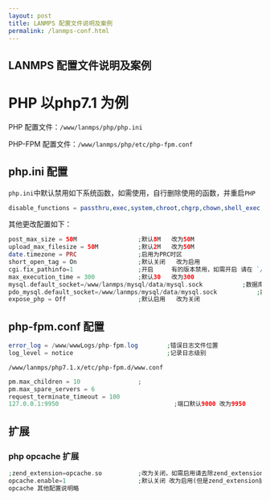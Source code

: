 ```yaml
---
layout: post
title: LANMPS 配置文件说明及案例
permalink: /lanmps-conf.html
---
```

LANMPS 配置文件说明及案例
------------------------------------
# PHP 以php7.1 为例
PHP     配置文件：`/www/lanmps/php/php.ini`

PHP-FPM 配置文件：`/www/lanmps/php/etc/php-fpm.conf`

## php.ini 配置
`php.ini`中默认禁用如下系统函数，如需使用，自行删除使用的函数，并重启`PHP`
```PHP
disable_functions = passthru,exec,system,chroot,chgrp,chown,shell_exec,proc_open,proc_get_status,ini_alter,ini_restore,dl,openlog,syslog,readlink,symlink,popepassthru,stream_socket_server
```
其他更改配置如下：
```PHP
post_max_size = 50M                 ;默认8M   改为50M
upload_max_filesize = 50M           ;默认2M   改为50M
date.timezone = PRC                 ;启用为PRC时区
short_open_tag = On                 ;默认关闭   改为启用
cgi.fix_pathinfo=1                  ;开启     有的版本禁用，如需开启 请在 `/www/lanmps/nginx/conf/fastcgi.conf`最后一行中 加入 `try_files $fastcgi_script_name =404;`
max_execution_time = 300            ;默认30   改为300
mysql.default_socket=/www/lanmps/mysql/data/mysql.sock           ;数据库
pdo_mysql.default_socket=/www/lanmps/mysql/data/mysql.sock           ;数据库
expose_php = Off                    ;默认启用   改为关闭
```
## php-fpm.conf 配置
```PHP
error_log = /www/wwwLogs/php-fpm.log        ;错误日志文件位置
log_level = notice                          ;记录日志级别
```
`/www/lanmps/php7.1.x/etc/php-fpm.d/www.conf`
```php
pm.max_children = 10                ;
pm.max_spare_servers = 6
request_terminate_timeout = 100
127.0.0.1:9950                                ;端口默认9000 改为9950
```


## 扩展
### php opcache 扩展
```php
;zend_extension=opcache.so          ;改为关闭，如需启用请去除zend_extension前;号
opcache.enable=1                    ;默认关闭 改为启用(但是zend_extension扩展未启用所以没有生效，为快速启用opcache而设置，如需启用，按上一条直接设置就可以启用)
opcache 其他配置说明略
```